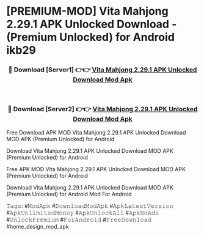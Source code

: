 # [PREMIUM-MOD] Vita Mahjong 2.29.1 APK Unlocked Download - (Premium Unlocked) for Android ikb29



<div align="center">
<h3>🔴 Download [Server1] 👉👉 <a href="https://momento.my/?title=Vita_Mahjong_2.29.1_APK_Unlocked_Download">Vita Mahjong 2.29.1 APK Unlocked Download Mod Apk</a></h3><br>

<h3>🔴 Download [Server2] 👉👉 <a href="https://momento.my/?title=Vita_Mahjong_2.29.1_APK_Unlocked_Download">Vita Mahjong 2.29.1 APK Unlocked Download Mod Apk</a></h3>
</div>



Free Download APK MOD Vita Mahjong 2.29.1 APK Unlocked Download MOD APK (Premium Unlocked) for Android

Download Vita Mahjong 2.29.1 APK Unlocked Download MOD APK (Premium Unlocked) for Android

Free APK MOD Vita Mahjong 2.29.1 APK Unlocked Download MOD APK (Premium Unlocked) for Android

Download Vita Mahjong 2.29.1 APK Unlocked Download MOD APK (Premium Unlocked) for Android Mod For Android

𝚃𝚊𝚐𝚜: #𝙼𝚘𝚍𝙰𝚙𝚔 #𝙳𝚘𝚠𝚗𝚕𝚘𝚊𝚍𝙼𝚘𝚍𝙰𝚙𝚔 #𝙰𝚙𝚔𝙻𝚊𝚝𝚎𝚜𝚝𝚅𝚎𝚛𝚜𝚒𝚘𝚗 #𝙰𝚙𝚔𝚄𝚗𝚕𝚒𝚖𝚒𝚝𝚎𝚍𝙼𝚘𝚗𝚎𝚢 #𝙰𝚙𝚔𝚄𝚗𝚕𝚘𝚌𝚔𝙰𝚕𝚕 #𝙰𝚙𝚔𝙽𝚘𝙰𝚍𝚜 #𝚄𝚗𝚕𝚘𝚌𝚔𝙿𝚛𝚎𝚖𝚒𝚞𝚖 #𝙵𝚘𝚛𝙰𝚗𝚍𝚛𝚘𝚒𝚍 #𝙵𝚛𝚎𝚎𝙳𝚘𝚠𝚗𝚕𝚘𝚊𝚍 #home_design_mod_apk
